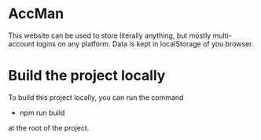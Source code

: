 # AccMan

This website can be used to store literally anything, but mostly multi-account logins on any platform.
Data is kept in localStorage of you browser.

# Build the project locally

To build this project locally, you can run the command
* npm run build

at the root of the project.
